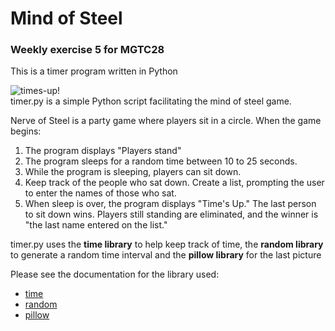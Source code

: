 # Mind of Steel
### Weekly exercise 5 for MGTC28
This is a timer program written in Python   

![times-up!](https://media.makeameme.org/created/times-up-5923e0.jpg)\
timer.py is a simple Python script facilitating the mind of steel game.

Nerve of Steel is a party game where players sit in a circle.  When the game begins:
1. The program displays "Players stand"
2. The program sleeps for a random time between 10 to 25 seconds. 
3. While the program is sleeping, players can sit down. 
4. Keep track of the people who sat down.  Create a list, prompting the user to enter the names of those who sat.
5. When sleep is over, the program displays "Time's Up." The last person to sit down wins. Players still standing are eliminated, and the winner is "the last name entered on the list."

timer.py uses the **time library** to help keep track of time, the **random library** to generate a random time interval and the **pillow library** for the last picture

Please see the documentation for the library used:
- [time](https://docs.python.org/3/library/time.html)
- [random](https://docs.python.org/3/library/random.html)
- [pillow](https://pypi.org/project/pillow/)
